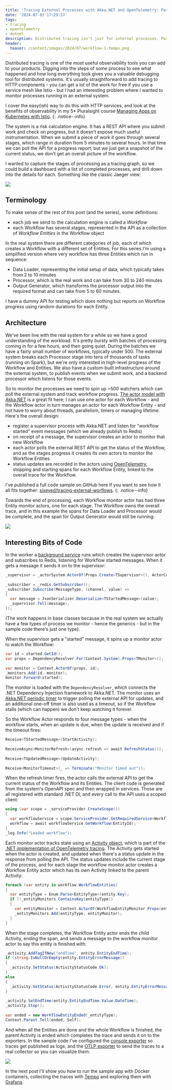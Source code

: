 ```yaml
---
title: 'Tracing External Processes with Akka.NET and OpenTelemetry: Part 1 (The Code)'
date: '2024-07-03 17:29:57'
tags:
- tracing
- opentelemetry
- dotnet
description: Distributed tracing isn't just for internal processes. Part 1 of a series using OpenTelemetry to record traces for workflows in an external system.
header:
  teaser: /content/images/2024/07/workflow-1-tempo.png
---
```


Distributed tracing is one of the most useful observability tools you can add to your products. Digging into the steps of some process to see what happened and how long everything took gives you a valuable debugging tool for distributed systems. It's usually straightforward to add tracing to HTTP components - you can get a lot of the work for free if you use a service mesh like Istio - but I had an interesting problem where I wanted to monitor processes running in an external system.

I cover the easy(ish) way to do this with HTTP services, and look at the benefits of observability in my 5\* Pluralsight course [Managing Apps on Kubernetes with Istio](https://pluralsight.pxf.io/4PXQn0).
{: .notice--info}

The system is a risk calculation engine. It has a REST API where you submit work and check on progress, but it doesn't expose much useful instrumentation. When we submit a piece of work it goes through several stages, which range in duration from 5 minutes to several hours. In that time we can poll the API for a progress report, but we just get a snapshot of the current status, we don't get an overall picture of the workflow.

I wanted to capture the stages of processing as a tracing graph, so we could build a dashboard with a list of completed processes, and drill down into the details for each. Something like the classic Jaeger view:

![](/content/images/2024/07/workflow-1-sketch.jpeg)

## Terminology

To make sense of the rest of this post (and the series), some definitions:

- each job we send to the calculation engine is called a _Workflow_
- each Workflow has several stages, represented in the API as a collection of _Workflow Entities_ in the Workflow object

In the real system there are different categories of job, each of which creates a Workflow with a different set of Entities. For this series I'm using a simplified version where very workflow has three Entities which run in sequence:

- Data Loader, representing the initial setup of data, which typically takes from 2 to 10 minutes
- Processor, which is the real work and can take from 30 to 240 minutes
- Output Generator, which transforms the processor output into the required format and can take from 5 to 60 minutes.

I have a dummy API for testing which does nothing but reports on Workflow progress using random durations for each Entity.

## Architecture

We've been live with the real system for a while so we have a good understanding of the workload. It's pretty bursty with batches of processing coming in for a few hours, and then going quiet. During the batches we have a fairly small number of workflows, typically under 500. The external system breaks each Processor stage into tens of thousands of tasks (running on Spark), but we're only interested in high-level progress of the Workflow and Entities. We also have a custom-built infrastructure around the external system, to publish events when we submit work, and a backend processor which listens for those events.

So to monitor the processes we need to spin up ~500 watchers which can poll the external system and track workflow progress. [The actor model with Akka.NET](https://getakka.net/index.html) is a great fit here; I can use one actor for each Workflow - and the Workflow actor in turn manages an actor for each Workflow Entity - and not have to worry about threads, parallelism, timers or managing lifetime. Here's the overall design:

- register a supervisor process with Akka.NET and listen for "workflow started" event messages (which we already publish to Redis)
- on receipt of a message, the supervisor creates an actor to monitor that new Workflow
- each actor polls the external REST API to get the status of the Workflow, and as the stages progress it creates its own actors to monitor the Workflow Entities
- status updates are recorded in the actors using [OpenTelemetry](https://opentelemetry.io), stopping and starting spans for each Workflow Entity, linked to the overall trace for the Workflow.

I've published a full code sample on GitHub here if you want to see how it all fits together: [sixeyed/tracing-external-worflows](https://github.com/sixeyed/tracing-external-workflows).
{: .notice--info}

Towards the end of processing, each Workflow monitor actor has had three Entity monitor actors, one for each stage. The Workflow owns the overall trace, and in this example the spans for Data Loader and Processor would be complete, and the span for Output Generator would still be running:

![](/content/images/2024/07/workflow-1-erd.png)

## Interesting Bits of Code

In the worker a [background service](https://github.com/sixeyed/tracing-external-workflows/blob/main/src/worker/Tracing.Worker/BackgoundServices/Spec/EntityMonitorServiceBase.cs) runs which creates the supervisor actor and subscribes to Redis, listening for Workflow started messages. When it gets a message it sends it on to the supervisor:

```csharp
_supervisor = _actorSystem.ActorOf(Props.Create<TSupervisor>(), ActorCollectionName);
    
_subscriber = _redis.GetSubscriber();
_subscriber.Subscribe(MessageType, (channel, value) =>
{
  var message = JsonSerializer.Deserialize<TStartedMessage>(value);
  _supervisor.Tell(message);
});
```

(The work happens in base classes because in the real system we actually have a few types of process we monitor - hence the generics - but in the sample code there's just one type).

When the supervisor gets a "started" message, it spins up a monitor actor to watch the Workflow:

```csharp
var id = started.GetId();
var props = DependencyResolver.For(Context.System).Props<TMonitor>();
     
var monitor = Context.ActorOf(props, id);
_monitors.Add(id, monitor);
monitor.Forward(started);
```

The monitor is loaded with the `DependencyResolver`, which connects the .NET Dependency Injection framework to Akka.NET. The monitor uses an [Akka.NET periodic timer](https://getakka.net/articles/actors/schedulers.html#scheduling-actor-messages-using-iwithtimers-recommended-approach) to trigger polling the external API for updates, and an additional one-off timer is also used as a timeout, so if the Workflow stalls (which can happen) we don't keep watching it forever.

So the Workflow Actor responds to four message types - when the workflow starts, when an update is due, when the update is received and if the timeout fires:

```csharp
Receive<TStartedMessage>(StartActivity);
    
ReceiveAsync<MonitorRefresh>(async refresh => await RefreshStatus());
    
Receive<TUpdatedMessage>(UpdateActivity);
    
Receive<MonitorTimeout>(_ => Terminate("Monitor timed out"));
```

When the refresh timer fires, the actor calls the external API to get the current status of the Workflow and its Entities. The client code is generated from the system's OpenAPI spec and then wrapped in services. Those are all registered with standard .NET DI, and every call to the API uses a scoped client:

```csharp
using (var scope = _serviceProvider.CreateScope())
{
  var workflowService = scope.ServiceProvider.GetRequiredService<WorkflowService>();
  workflow = await workflowService.GetWorkflow(EntityId);
}
_log.Info("Loaded workflow");
```

Each monitor actor tracks state using an [Activity object](https://learn.microsoft.com/en-us/dotnet/api/system.diagnostics.activity?view=net-8.0), which is part of the [.NET implementation of OpenTelemetry tracing](https://github.com/open-telemetry/opentelemetry-dotnet/blob/main/docs/trace/README.md). The Activity gets started when the actor is created, and updated when there's a status update in the response from polling the API. The status updates include the current stage of the process, and for each stage the workflow monitor actor creates a Workflow Entity actor which has its own Activity linked to the parent Activity:

```csharp
foreach (var entity in workflow.WorkflowEntities)
{
  var entityType = Enum.Parse<EntityType>(entity.Key);
  if (!_entityMonitors.ContainsKey(entityType))
  {
    var entityMonitor = Context.ActorOf(WorkflowEntityMonitor.Props(entityType, Activity), entity.Key);
    _entityMonitors.Add(entityType, entityMonitor);
  }
}
```

When the stage completes, the Workflow Entity actor ends the child Activity, ending the span, and sends a message to the workflow monitor actor to say this entity is finished with:

```csharp
_activity.AddTagIfNew("endTime", entity.EntityEndTime);
if (string.IsNullOrEmpty(entity.EntityErrorMessage))
{
  _activity.SetStatus(ActivityStatusCode.Ok);
}
else
{
  _activity.SetStatus(ActivityStatusCode.Error, entity.EntityErrorMessage);
}
    
_activity.SetEndTime(entity.EntityEndTime.Value.DateTime);
_activity.Stop();
    
var ended = new WorkflowEntityEnded(_entityType);
Context.Parent.Tell(ended, Self);
```

And when all the Entities are done and the whole Workflow is finished, the parent Activity is ended which completes the trace and sends it on to the exporters. In the sample code I've configured the [console exporter](https://github.com/open-telemetry/opentelemetry-dotnet/blob/main/src/OpenTelemetry.Exporter.Console/README.md) so traces get published as logs, and the [OTLP exporter](https://github.com/open-telemetry/opentelemetry-dotnet/blob/main/src/OpenTelemetry.Exporter.OpenTelemetryProtocol/README.md) to send the traces to a real collector so you can visualize them:

![](/content/images/2024/07/workflow-1-tempo.png)

In the next post I'll show you how to run the sample app with Docker containers, collecting the traces with [Tempo](https://grafana.com/oss/tempo/) and exploring them with [Grafana](https://grafana.com/oss/grafana/).

